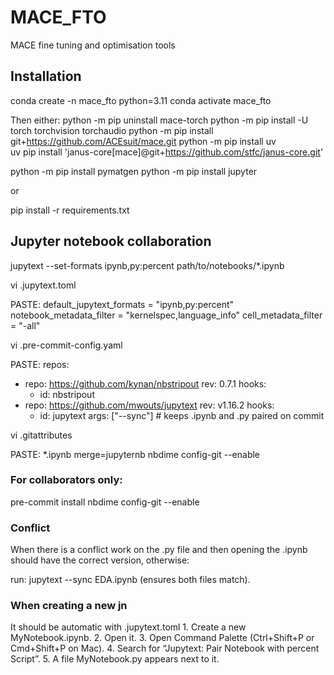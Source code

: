 # MACE_FTO
MACE fine tuning and optimisation tools

## Installation
conda create -n mace_fto python=3.11
conda activate mace_fto

Then either:
python -m pip uninstall mace-torch
python -m pip install -U torch torchvision torchaudio
python -m pip install git+https://github.com/ACEsuit/mace.git
python -m pip install uv  
uv pip install 'janus-core[mace]@git+https://github.com/stfc/janus-core.git' 

python -m pip install pymatgen
python -m pip install jupyter

or

pip install -r requirements.txt

## Jupyter notebook collaboration
jupytext --set-formats ipynb,py:percent path/to/notebooks/*.ipynb

vi .jupytext.toml

PASTE:
default_jupytext_formats = "ipynb,py:percent"
notebook_metadata_filter = "kernelspec,language_info"
cell_metadata_filter = "-all"

vi .pre-commit-config.yaml

PASTE:
repos:
  - repo: https://github.com/kynan/nbstripout
    rev: 0.7.1
    hooks:
      - id: nbstripout
  - repo: https://github.com/mwouts/jupytext
    rev: v1.16.2
    hooks:
      - id: jupytext
        args: ["--sync"]  # keeps .ipynb and .py paired on commit

vi .gitattributes

PASTE:
*.ipynb  merge=jupyternb
nbdime config-git --enable

### For collaborators only:
pre-commit install
nbdime config-git --enable

### Conflict
When there is a conflict work on the .py file and then opening the .ipynb should have the correct version, otherwise:

run: jupytext --sync EDA.ipynb (ensures both files match).

### When creating a new jn
It should be automatic with .jupytext.toml
	1.	Create a new MyNotebook.ipynb.
	2.	Open it.
	3.	Open Command Palette (Ctrl+Shift+P or Cmd+Shift+P on Mac).
	4.	Search for “Jupytext: Pair Notebook with percent Script”.
	5.	A file MyNotebook.py appears next to it.